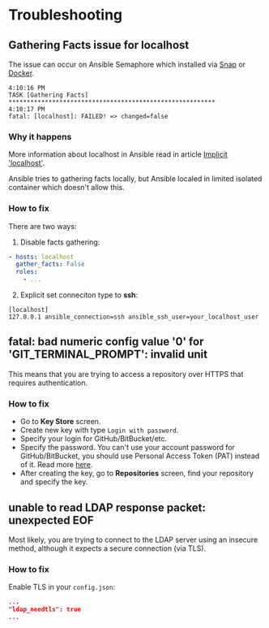 # Troubleshooting

## Gathering Facts issue for localhost

The issue can occur on Ansible Semaphore which installed via [Snap](https://snapcraft.io/semaphore) or [Docker](https://hub.docker.com/r/semaphoreui/semaphore).

```
4:10:16 PM
TASK [Gathering Facts] *********************************************************
4:10:17 PM
fatal: [localhost]: FAILED! => changed=false
```

### Why it happens

More information about localhost in Ansible read in article [Implicit 'localhost'](https://docs.ansible.com/ansible/latest/inventory/implicit_localhost.html).

Ansible tries to gathering facts locally, but Ansible localed in limited isolated container which doesn't allow this.

### How to fix

There are two ways:

1. Disable facts gathering:

```yaml
- hosts: localhost
  gather_facts: False
  roles:
    - ...
```

2. Explicit set conneciton type to **ssh**:
```
[localhost]
127.0.0.1 ansible_connection=ssh ansible_ssh_user=your_localhost_user
```



## fatal: bad numeric config value '0' for 'GIT_TERMINAL_PROMPT': invalid unit

This means that you are trying to access a repository over HTTPS that requires authentication.

### How to fix

* Go to **Key Store** screen.
* Create new key with type `Login with password`.
* Specify your login for GitHub/BitBucket/etc.
* Specify the password. You can't use your account password for GitHub/BitBucket, you should use Personal Access Token (PAT) instead of it. Read more [here](https://docs.github.com/en/authentication/keeping-your-account-and-data-secure/creating-a-personal-access-token).
* After creating the key, go to **Repositories** screen, find your repository and specify the key.


## unable to read LDAP response packet: unexpected EOF

Most likely, you are trying to connect to the LDAP server using an insecure method, although it expects a secure connection (via TLS).

### How to fix

Enable TLS in your `config.json`:

```json
...
"ldap_needtls": true
...
```